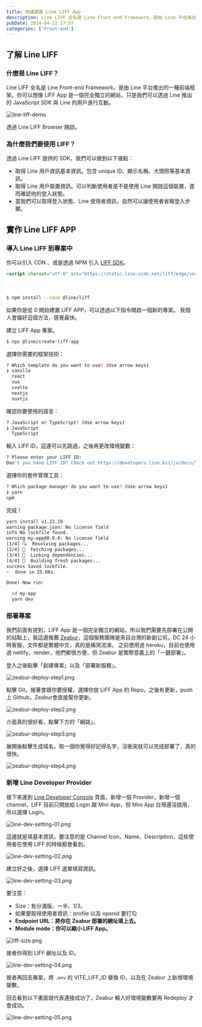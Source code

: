 ```yaml
---
title: 快速建置 Line LIFF App
description: Line LIFF 全名是 Line Front-end Framework，是由 Line 平台推出的一種前端框架，除了讓用戶可以省略這個步驟，增強用戶體驗的好方法。
pubDate: 2024-04-22 17:57
categories: ['Front-end']
---
```


## 了解 Line LIFF

### 什麼是 Line LIFF？

Line LIFF 全名是 Line Front-end Framework，是由 Line 平台推出的一種前端框架。你可以想像 LIFF App 是一個完全獨立的網站，只是我們可以透過 Line 推出的 JavaScript SDK 與 Line 的用戶進行互動。

![line-liff-demo](line-liff-demo.jpeg)

透過 Line LIFF Browser 開啟。

### 為什麼我們要使用 LIFF？

透過 Line LIFF 提供的 SDK，我們可以做到以下幾點：

- 取得 Line 用戶資訊基本資訊。包含 unique ID、顯示名稱、大頭照等基本資訊。
- 取得 Line 用戶裝置資訊。可以判斷使用者是不是使用 Line 開啟這個裝置，進而確認他的登入狀態。
- 當我們可以取得登入狀態、Line 使用者資訊，自然可以讓使用者省略登入步驟。

## 實作 Line LIFF APP

### 導入 Line LIFF 到專案中

你可以引入 CDN 、或是透過 NPM 引入 [LIFF SDK](https://developers.line.biz/en/docs/liff/cli-tool-create-liff-app/#create-a-dev-env-using-liff-app)。

```html title="index.html"
<script charset="utf-8" src="https://static.line-scdn.net/liff/edge/versions/2.22.3/sdk.js"></script>
```
　
```bash shell title="Terminal"
$ npm install --save @line/liff
```

如果你是從 0 開始建置 LIFF APP，可以透過以下指令開啟一個新的專案。
我個人會偏好這個方法，感覺最快。

建立 LIFF App 專案。

```bash title="Terminal"
$ npx @line/create-liff-app
```

選擇你需要的框架技術：

```bash title="Terminal"
? Which template do you want to use? (Use arrow keys)
❯ vanilla
  react
  vue
  svelte
  nextjs
  nuxtjs
```

確認你要使用的語言：

```bash title="Terminal"
? JavaScript or TypeScript? (Use arrow keys)
❯ JavaScript
  TypeScript
```

輸入 LIFF ID，這邊可以先跳過，之後再更改環境變數：

```bash title="Terminal"
? Please enter your LIFF ID:
Don't you have LIFF ID? Check out https://developers.line.biz/ja/docs/liff/getting-started/ (liffId)
```

選擇你的套件管理工具：

```bash title="Terminal"
? Which package manager do you want to use? (Use arrow keys)
❯ yarn
npm
```

完成！

```bash title="Terminal"
yarn install v1.22.19
warning package.json: No license field
info No lockfile found.
warning my-app@0.0.0: No license field
[1/4] 🔍  Resolving packages...
[2/4] 🚚  Fetching packages...
[3/4] 🔗  Linking dependencies...
[4/4] 🔨  Building fresh packages...
success Saved lockfile.
✨  Done in 25.06s.

Done! Now run:

  cd my-app
  yarn dev
```

### 部署專案

我們前面有提到，LIFF App 是一個完全獨立的網站，所以我們需要先部署在公開的站點上，我這邊推薦 [Zeabur](http://zeabur.com/)，這個服務團隊是來自台灣的新創公司，DC 24 小時客服，文件都是繁體中文，真的是痛哭流涕。
之前使用過 heroku，目前也使用過 netlify、render，他們都很方便，但 Zeabur 是實際意義上的「一鍵部署」。

登入之後點擊「創建專案」以及「部署新服務」。


![zeabur-deploy-step1.png](zeabur-deploy-step1.png)

點擊 Git，接著會跟你要授權，選擇你放 LIFF App 的 Repo，之後有更新，push上 Github，Zeabur會直接幫你更新。

![zeabur-deploy-step2.png](zeabur-deploy-step2.png)

介面真的很好看，點擊下方的「網路」。

![zeabur-deploy-step3.png](zeabur-deploy-step3.png)

展開後點擊生成域名，取一個你覺得好記得名字，沒衝突就可以完成部署了，真的很快。

![zeabur-deploy-step4.png](zeabur-deploy-step4.png)

### 新增 Line Developer Provider

接下來進到 [Line Developer Console](https://developers.line.biz/console/) 頁面，新增一個 Provider，新增一個 channel，LIFF 目前只開放給 Login 跟 Mini App，但 Mini App 台灣還沒啟用，所以選擇 Login。

![line-dev-setting-01.png](line-dev-setting-01.png)

這邊就是填基本資訊，要注意的是 Channel Icon、Name、Description，這些使用者在使用 LIFF 的時候都會看到。

![line-dev-setting-02.png](line-dev-setting-02.png)

建立好之後，選擇 LIFF 選單填寫資訊。

![line-dev-setting-03.png](line-dev-setting-03.png)

要注意：

- Size：有分滿版、一半、1/3。
- 如果要取得使用者資訊：profile 以及 openid 要打勾
- **Endpoint URL：將你在 Zeabur 部署的網址填上去。**
- **Module mode：你可以縮小 LIFF App。**

![liff-size.png](liff-size.png)

接者你得到 LIFF 網址以及 ID。

![line-dev-setting-04.png](line-dev-setting-04.png)

接者再回去專案，將 `.env` 的 VITE_LIFF_ID 替換 ID，以及在 Zeabur 上新增環境變數。

回去看到以下畫面就代表連接成功了，Zeabur 輸入好環境變數要再 Redeploy 才會成功。

![line-dev-setting-05.png](line-dev-setting-05.png)